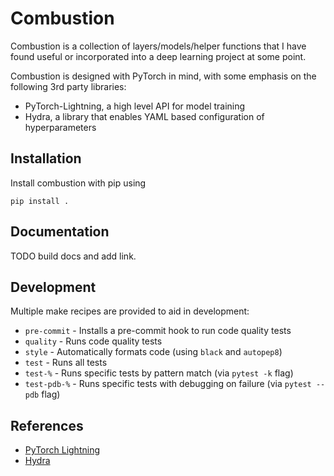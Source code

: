 # Combustion

Combustion is a collection of layers/models/helper functions that I
have found useful or incorporated into a deep learning project at
some point.

Combustion is designed with PyTorch in mind, with some emphasis on the following 
3rd party libraries:
* PyTorch-Lightning, a high level API for model training
* Hydra, a library that enables YAML based configuration of hyperparameters

## Installation

Install combustion with pip using

```
pip install .
```

## Documentation

TODO build docs and add link.


## Development

Multiple make recipes are provided to aid in development:
* `pre-commit` - Installs a pre-commit hook to run code quality tests
* `quality` - Runs code quality tests
* `style` - Automatically formats code (using `black` and `autopep8`)
* `test` - Runs all tests
* `test-%` - Runs specific tests by pattern match (via `pytest -k` flag)
* `test-pdb-%` - Runs specific tests with debugging on failure (via `pytest --pdb` flag)


## References
* [PyTorch Lightning](https://github.com/PytorchLightning/pytorch-lightning)
* [Hydra](https://github.com/facebookresearch/hydra)
